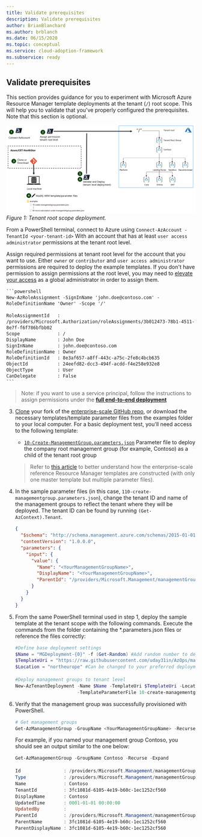 ```yaml
---
title: Validate prerequisites
description: Validate prerequisites
author: BrianBlanchard
ms.author: brblanch
ms.date: 06/15/2020
ms.topic: conceptual
ms.service: cloud-adoption-framework
ms.subservice: ready
---
```


<!-- docsTest:disable -->

## Validate prerequisites

 This section provides guidance for you to experiment with Microsoft Azure Resource Manager template deployments at the tenant (`/`) root scope. This will help you to validate that you've properly configured the prerequisites. Note that this section is optional.

 ![Tenant root scope deployment](../media/tenant-level-deployment.png)
_Figure 1: Tenant root scope deployment._

From a PowerShell terminal, connect to Azure using `Connect-AzAccount -TenantId <your-tenant-id>` With an account that has at least `user access administrator` permissions at the tenant root level.

Assign required permissions at tenant root level for the account that you want to use. Either `owner` or `contributor` and `user access administrator` permissions are required to deploy the example templates. If you don't have permission to assign permissions at the root level, you may need to [elevate your access](https://docs.microsoft.com/azure/role-based-access-control/elevate-access-global-admin) as a global administrator in order to assign them.

    ```powershell
    New-AzRoleAssignment -SignInName 'john.doe@contoso.com' -RoleDefinitionName 'Owner' -Scope '/'  

    RoleAssignmentId   : /providers/Microsoft.Authorization/roleAssignments/3b012473-78b1-4511-8e7f-f6f786bfbb02
    Scope              : /
    DisplayName        : John Doe
    SignInName         : john.doe@contoso.com
    RoleDefinitionName : Owner
    RoleDefinitionId   : 8e3af657-a8ff-443c-a75c-2fe8c4bcb635
    ObjectId           : 24eefd82-dcc3-494f-acdd-f4e258e932e8
    ObjectType         : User
    CanDelegate        : False
    ```

>Note: if you want to use a service principal, follow the instructions to assign permissions under the [**full end-to-end deployment**](./Using-Reference-Implementation.md)

3. [Clone](https://help.github.com/en/github/creating-cloning-and-archiving-repositories/cloning-a-repository) your fork of the [enterprise-scale GitHub repo](https://github.com/Azure/CET-NorthStar), or download the necessary templates/template parameter files from the examples folder to your local computer. For a basic deployment test, you'll need access to the following template:

    - [`10-Create-ManagementGroup.parameters.json`](https://github.com/Azure/CET-NorthStar/blob/master/examples/10-create-managementgroup.parameters.json)
      Parameter file to deploy the company root management group (for example, Contoso) as a child of the tenant root group

     > Refer to [this article](../contribution.md#writing-arm-templates-for-contoso-implementation) to better understand how the enterprise-scale reference Resource Manager templates are constructed (with only one master template but multiple parameter files).

4. In the sample parameter files (in this case, `110-create-managementgroup.parameters.json`), change the tenant ID and name of the management groups to reflect the tenant where they will be deployed. The tenant ID can be found by running `(Get-AzContext).Tenant`.

    ```json
    {
      "$schema": "http://schema.management.azure.com/schemas/2015-01-01/deploymentParameters.json#",
      "contentVersion": "1.0.0.0",
      "parameters": {
        "input": {
          "value": {
            "Name": "<YourManagementGroupName>",
            "DisplayName": "<YourManagementGroupName>",
            "ParentId": "/providers/Microsoft.Management/managementGroups/<TenantID>"
          }
        }
      }
    }
    ```

5. From the same PowerShell terminal used in step 1, deploy the sample template at the tenant scope with the following commands. Execute the commands from the folder containing the *.parameters.json files or reference the files correctly:

    ```powershell
    #Define base deployment settings
    $Name = "MGDeployment-{0}" -f (Get-Random) #Add random number to deployment name
    $TemplateUri = "https://raw.githubusercontent.com/uday31in/AzOps/master/src/tenant.json"
    $Location = "northeurope" #Can be changed to your preferred deployment location

    #Deploy management groups to tenant level
    New-AzTenantDeployment -Name $Name -TemplateUri $TemplateUri -Location $location `
                           -TemplateParameterFile 10-create-managementgroup.parameters.json

    ```

6. Verify that the management group was successfully provisioned with PowerShell.

    ```powershell
    # Get management groups  
    Get-AzManagementGroup -GroupName <YourManagementGroupName> -Recurse -Expand
    ```

    For example, if you named your management group Contoso, you should see an output similar to the one below:

    ```powershell
    Get-AzManagementGroup -GroupName Contoso -Recurse -Expand

    Id                : /providers/Microsoft.Management/managementGroups/Contoso
    Type              : /providers/Microsoft.Management/managementGroups
    Name              : Contoso
    TenantId          : 3fc1081d-6105-4e19-b60c-1ec1252cf560
    DisplayName       : Contoso
    UpdatedTime       : 0001-01-01 00:00:00
    UpdatedBy         :
    ParentId          : /providers/Microsoft.Management/managementGroups/3fc1081d-6105-4e19-b60c-1ec1252cf560
    ParentName        : 3fc1081d-6105-4e19-b60c-1ec1252cf560
    ParentDisplayName : 3fc1081d-6105-4e19-b60c-1ec1252cf560
    ```
